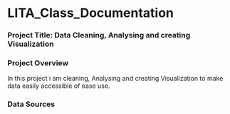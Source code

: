 # LITA_Class_Documentation

### Project Title:  Data Cleaning, Analysing and creating Visualization

### Project Overview
In this project i am cleaning, Analysing and creating Visualization to make data easily accessible of ease use. 

### Data Sources
